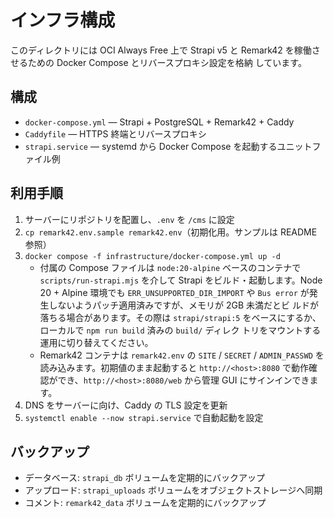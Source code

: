 # インフラ構成

このディレクトリには OCI Always Free 上で Strapi v5 と Remark42 を稼働させるための Docker Compose とリバースプロキシ設定を格納
しています。

## 構成
- `docker-compose.yml` — Strapi + PostgreSQL + Remark42 + Caddy
- `Caddyfile` — HTTPS 終端とリバースプロキシ
- `strapi.service` — systemd から Docker Compose を起動するユニットファイル例

## 利用手順
1. サーバーにリポジトリを配置し、`.env` を `/cms` に設定
2. `cp remark42.env.sample remark42.env`（初期化用。サンプルは README 参照）
3. `docker compose -f infrastructure/docker-compose.yml up -d`
   - 付属の Compose ファイルは `node:20-alpine` ベースのコンテナで `scripts/run-strapi.mjs` を介して Strapi をビルド・起動します。Node
     20 + Alpine 環境でも `ERR_UNSUPPORTED_DIR_IMPORT` や `Bus error` が発生しないようパッチ適用済みですが、メモリが 2GB 未満だとビ
     ルドが落ちる場合があります。その際は `strapi/strapi:5` をベースにするか、ローカルで `npm run build` 済みの `build/` ディレク
     トリをマウントする運用に切り替えてください。
   - Remark42 コンテナは `remark42.env` の `SITE` / `SECRET` / `ADMIN_PASSWD` を読み込みます。初期値のまま起動すると `http://<host>:8080`
     で動作確認ができ、`http://<host>:8080/web` から管理 GUI にサインインできます。
4. DNS をサーバーに向け、Caddy の TLS 設定を更新
5. `systemctl enable --now strapi.service` で自動起動を設定

## バックアップ
- データベース: `strapi_db` ボリュームを定期的にバックアップ
- アップロード: `strapi_uploads` ボリュームをオブジェクトストレージへ同期
- コメント: `remark42_data` ボリュームを定期的にバックアップ
